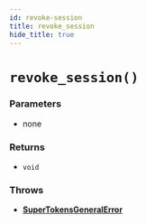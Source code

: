 ```yaml
---
id: revoke-session
title: revoke_session
hide_title: true
---
```


# `revoke_session()`

### Parameters
- none

### Returns
- `void`

### Throws
- **[SuperTokensGeneralError](../error-handling/general-error)**